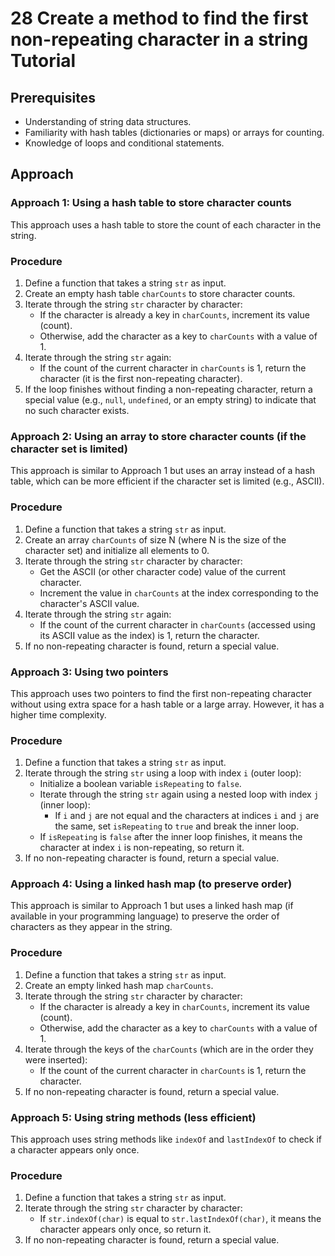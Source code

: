 # 28 Create a method to find the first non-repeating character in a string Tutorial

## Prerequisites

*   Understanding of string data structures.
*   Familiarity with hash tables (dictionaries or maps) or arrays for counting.
*   Knowledge of loops and conditional statements.

## Approach

### Approach 1: Using a hash table to store character counts

This approach uses a hash table to store the count of each character in the string.

### Procedure

1. Define a function that takes a string `str` as input.
2. Create an empty hash table `charCounts` to store character counts.
3. Iterate through the string `str` character by character:
    *   If the character is already a key in `charCounts`, increment its value (count).
    *   Otherwise, add the character as a key to `charCounts` with a value of 1.
4. Iterate through the string `str` again:
    *   If the count of the current character in `charCounts` is 1, return the character (it is the first non-repeating character).
5. If the loop finishes without finding a non-repeating character, return a special value (e.g., `null`, `undefined`, or an empty string) to indicate that no such character exists.

### Approach 2: Using an array to store character counts (if the character set is limited)

This approach is similar to Approach 1 but uses an array instead of a hash table, which can be more efficient if the character set is limited (e.g., ASCII).

### Procedure

1. Define a function that takes a string `str` as input.
2. Create an array `charCounts` of size N (where N is the size of the character set) and initialize all elements to 0.
3. Iterate through the string `str` character by character:
    *   Get the ASCII (or other character code) value of the current character.
    *   Increment the value in `charCounts` at the index corresponding to the character's ASCII value.
4. Iterate through the string `str` again:
    *   If the count of the current character in `charCounts` (accessed using its ASCII value as the index) is 1, return the character.
5. If no non-repeating character is found, return a special value.

### Approach 3: Using two pointers

This approach uses two pointers to find the first non-repeating character without using extra space for a hash table or a large array. However, it has a higher time complexity.

### Procedure

1. Define a function that takes a string `str` as input.
2. Iterate through the string `str` using a loop with index `i` (outer loop):
    *   Initialize a boolean variable `isRepeating` to `false`.
    *   Iterate through the string `str` again using a nested loop with index `j` (inner loop):
        *   If `i` and `j` are not equal and the characters at indices `i` and `j` are the same, set `isRepeating` to `true` and break the inner loop.
    *   If `isRepeating` is `false` after the inner loop finishes, it means the character at index `i` is non-repeating, so return it.
3. If no non-repeating character is found, return a special value.

### Approach 4: Using a linked hash map (to preserve order)

This approach is similar to Approach 1 but uses a linked hash map (if available in your programming language) to preserve the order of characters as they appear in the string.

### Procedure

1. Define a function that takes a string `str` as input.
2. Create an empty linked hash map `charCounts`.
3. Iterate through the string `str` character by character:
    *   If the character is already a key in `charCounts`, increment its value (count).
    *   Otherwise, add the character as a key to `charCounts` with a value of 1.
4. Iterate through the keys of the `charCounts` (which are in the order they were inserted):
    *   If the count of the current character in `charCounts` is 1, return the character.
5. If no non-repeating character is found, return a special value.

### Approach 5: Using string methods (less efficient)

This approach uses string methods like `indexOf` and `lastIndexOf` to check if a character appears only once.

### Procedure

1. Define a function that takes a string `str` as input.
2. Iterate through the string `str` character by character:
    *   If `str.indexOf(char)` is equal to `str.lastIndexOf(char)`, it means the character appears only once, so return it.
3. If no non-repeating character is found, return a special value.
